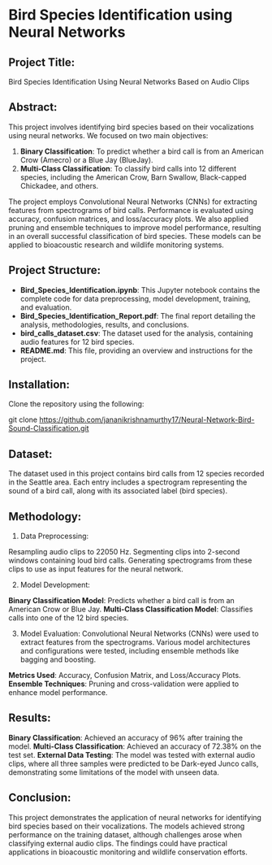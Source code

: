 # Bird Species Identification using Neural Networks

## Project Title:
Bird Species Identification Using Neural Networks Based on Audio Clips

## Abstract:
This project involves identifying bird species based on their vocalizations using neural networks. We focused on two main objectives:
1. **Binary Classification**: To predict whether a bird call is from an American Crow (Amecro) or a Blue Jay (BlueJay).
2. **Multi-Class Classification**: To classify bird calls into 12 different species, including the American Crow, Barn Swallow, Black-capped Chickadee, and others.
   
The project employs Convolutional Neural Networks (CNNs) for extracting features from spectrograms of bird calls. Performance is evaluated using accuracy, confusion matrices, and loss/accuracy plots. We also applied pruning and ensemble techniques to improve model performance, resulting in an overall successful classification of bird species. These models can be applied to bioacoustic research and wildlife monitoring systems.

## Project Structure:
- **Bird_Species_Identification.ipynb**: This Jupyter notebook contains the complete code for data preprocessing, model development, training, and evaluation.
- **Bird_Species_Identification_Report.pdf**: The final report detailing the analysis, methodologies, results, and conclusions.
- **bird_calls_dataset.csv**: The dataset used for the analysis, containing audio features for 12 bird species.
- **README.md**: This file, providing an overview and instructions for the project.

## Installation:
Clone the repository using the following:

git clone https://github.com/jananikrishnamurthy17/Neural-Network-Bird-Sound-Classification.git

## Dataset:
The dataset used in this project contains bird calls from 12 species recorded in the Seattle area. Each entry includes a spectrogram representing the sound of a bird call, along with its associated label (bird species).

## Methodology:
1. Data Preprocessing:

Resampling audio clips to 22050 Hz.
Segmenting clips into 2-second windows containing loud bird calls.
Generating spectrograms from these clips to use as input features for the neural network.

2. Model Development:

**Binary Classification Model**: Predicts whether a bird call is from an American Crow or Blue Jay.
**Multi-Class Classification Model**: Classifies calls into one of the 12 bird species.

3. Model Evaluation:
   Convolutional Neural Networks (CNNs) were used to extract features from the spectrograms. Various model architectures and configurations were tested, including ensemble methods like bagging and boosting.

**Metrics Used**: Accuracy, Confusion Matrix, and Loss/Accuracy Plots.
**Ensemble Techniques**: Pruning and cross-validation were applied to enhance model performance.

## Results:

**Binary Classification**: Achieved an accuracy of 96% after training the model.
**Multi-Class Classification**: Achieved an accuracy of 72.38% on the test set.
**External Data Testing**: The model was tested with external audio clips, where all three samples were predicted to be Dark-eyed Junco calls, demonstrating some limitations of the model with unseen data.

## Conclusion:
This project demonstrates the application of neural networks for identifying bird species based on their vocalizations. The models achieved strong performance on the training dataset, although challenges arose when classifying external audio clips. The findings could have practical applications in bioacoustic monitoring and wildlife conservation efforts.
